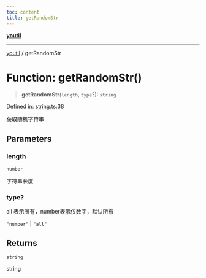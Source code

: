 ```yaml
---
toc: content
title: getRandomStr
---
```

[**youtil**](../README.md)

***

[youtil](../globals.md) / getRandomStr

# Function: getRandomStr()

> **getRandomStr**(`length`, `type`?): `string`

Defined in: [string.ts:38](https://github.com/sxei/youtil/blob/af6f491cb17306b7a3da8a0d38d7e2a76b38fa40/src/string.ts#L38)

获取随机字符串

## Parameters

### length

`number`

字符串长度

### type?

all 表示所有，number表示仅数字，默认所有

`"number"` | `"all"`

## Returns

`string`

string
